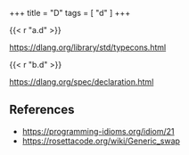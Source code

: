+++
title = "D"
tags = [ "d" ]
+++

{{< r "a.d" >}}

<https://dlang.org/library/std/typecons.html>

{{< r "b.d" >}}

<https://dlang.org/spec/declaration.html>

## References

- <https://programming-idioms.org/idiom/21>
- <https://rosettacode.org/wiki/Generic_swap>
